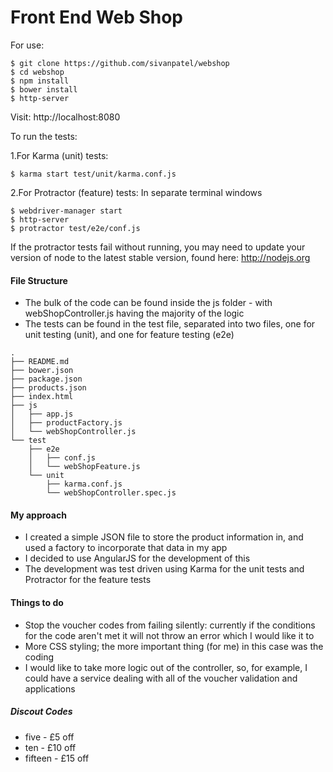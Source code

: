 # Front End Web Shop

For use:

````
$ git clone https://github.com/sivanpatel/webshop
$ cd webshop
$ npm install
$ bower install
$ http-server
````
Visit: http://localhost:8080

To run the tests:

1.For Karma (unit) tests:
````
$ karma start test/unit/karma.conf.js
````

2.For Protractor (feature) tests:
In separate terminal windows
````
$ webdriver-manager start
$ http-server
$ protractor test/e2e/conf.js
````
If the protractor tests fail without running, you may need to update your version of node to the latest stable version, found here: http://nodejs.org
#### File Structure

* The bulk of the code can be found inside the js folder - with webShopController.js having the majority of the logic
* The tests can be found in the test file, separated into two files, one for unit testing (unit), and one for feature testing (e2e)
````
.
├── README.md
├── bower.json
├── package.json
├── products.json
├── index.html
├── js
│   ├── app.js
│   ├── productFactory.js
│   └── webShopController.js
└── test
    ├── e2e
    │   ├── conf.js
    │   └── webShopFeature.js
    └── unit
        ├── karma.conf.js
        └── webShopController.spec.js
````
#### My approach
* I created a simple JSON file to store the product information in, and used a factory to incorporate that data in my app
* I decided to use AngularJS for the development of this
* The development was test driven using Karma for the unit tests and Protractor for the feature tests

#### Things to do

* Stop the voucher codes from failing silently: currently if the conditions for the code aren't met it will not throw an error which I would like it to
* More CSS styling; the more important thing (for me) in this case was the coding
* I would like to take more logic out of the controller, so, for example, I could have a service dealing with all of the voucher validation and applications

##### Discout Codes
* five - £5 off
* ten - £10 off
* fifteen - £15 off

